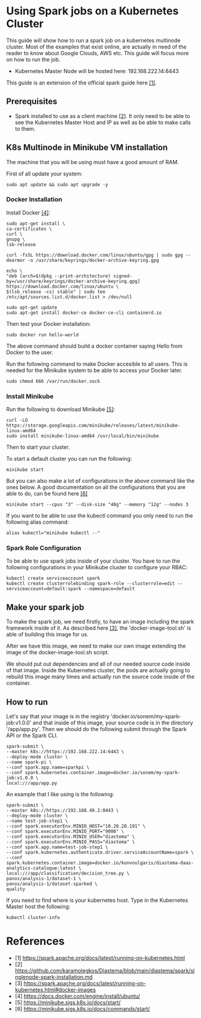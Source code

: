 # Using Spark jobs on a Kubernetes Cluster

This guide will show how to run a spark job on a kubernetes multinode cluster. Most of the examples that exist online, are actually in need of the reader to know about Google Clouds, AWS etc. This guide will focus more on how to run the job.
- Kubernetes Master Node will be hosted here: 192.168.222.14:6443

This guide is an extension of the official spark guide here [[1]](https://github.com/karamolegkos/Diastema/blob/main/diastema/spark-on-kubernetes/spark-on-kubernetes.md#references).

## Prerequisites
- Spark installed to use as a client machine [[2]](https://github.com/karamolegkos/Diastema/blob/main/diastema/spark-on-kubernetes/spark-on-kubernetes.md#references). It only need to be able to see the Kubernetes Master Host and IP as well as be able to make calls to them.

## K8s Multinode in Minikube VM installation
The machine that you will be using must have a good amount of RAM.

First of all update your system:
```
sudo apt update && sudo apt upgrade -y
```

### Docker Installation
Install Docker [[4]](https://github.com/karamolegkos/Diastema/blob/main/diastema/spark-on-kubernetes/spark-on-kubernetes.md#references):
```
sudo apt-get install \
ca-certificates \
curl \
gnupg \
lsb-release

curl -fsSL https://download.docker.com/linux/ubuntu/gpg | sudo gpg --dearmor -o /usr/share/keyrings/docker-archive-keyring.gpg

echo \
"deb [arch=$(dpkg --print-architecture) signed-by=/usr/share/keyrings/docker-archive-keyring.gpg] https://download.docker.com/linux/ubuntu \
$(lsb_release -cs) stable" | sudo tee /etc/apt/sources.list.d/docker.list > /dev/null

sudo apt-get update
sudo apt-get install docker-ce docker-ce-cli containerd.io
```
Then test your Docker installation:
```
sudo docker run hello-world
```
The above command should build a docker container saying Hello from Docker to the user.

Run the following command to make Docker accesible to all users. This is needed for the Minikube system to be able to access your Docker later.
```
sudo chmod 666 /var/run/docker.sock
```

### Install Minikube
Run the following to download Minikube [[5]](https://github.com/karamolegkos/Diastema/blob/main/diastema/spark-on-kubernetes/spark-on-kubernetes.md#references):
```
curl -LO https://storage.googleapis.com/minikube/releases/latest/minikube-linux-amd64
sudo install minikube-linux-amd64 /usr/local/bin/minikube
```
Then to start your cluster.

To start a default cluster you can run the following:
```
minikube start
```
But you can also make a lot of configurations in the above command like the ones below. A good documentation on all the configurations that you are able to do, can be found here [[6]](https://github.com/karamolegkos/Diastema/blob/main/diastema/spark-on-kubernetes/spark-on-kubernetes.md#references)
```
minikube start --cpus "3" --disk-size "48g" --memory "12g" --nodes 3
```
If you want to be able to use the kubectl command you only need to run the following alias command:
```
alias kubectl="minikube kubectl --"
```

### Spark Role Configuration
To be able to use spark jobs inside of your cluster. You have to run the following configurations in your Minikube cluster to configure your RBAC:
```
kubectl create serviceaccount spark
kubectl create clusterrolebinding spark-role --clusterrole=edit --serviceaccount=default:spark --namespace=default
```

## Make your spark job
To make the spark job, we need firstly, to have an image including the spark framework inside of it. As described here [[3]](https://github.com/karamolegkos/Diastema/blob/main/diastema/spark-on-kubernetes/spark-on-kubernetes.md#references), the 'docker-image-tool.sh' is able of building this image for us.

After we have this image, we need to make our own image extending the image of the docker-image-tool.sh script.

We should put out dependencies and all of our needed source code inside of that image. Inside the Kubernetes cluster, the pods are actually going to rebuild this image many times and actually run the source code inside of the container.

## How to run
Let's say that your image is in the registry 'docker.io/sonem/my-spark-job:v1.0.0' and that inside of this image, your source code is in the directory '/app/app.py'. Then we should do the following submit through the Spark API or the Spark CLI.
```
spark-submit \
--master k8s://https://192.168.222.14:6443 \
--deploy-mode cluster \
--name spark-pi \
--conf spark.app.name=sparkpi \
--conf spark.kubernetes.container.image=docker.io/sonem/my-spark-job:v1.0.0 \
local:///app/app.py
``` 
An example that I like using is the following:
```
spark-submit \
--master k8s://https://192.168.49.2:8443 \
--deploy-mode cluster \
--name test-job-step1 \
--conf spark.executorEnv.MINIO_HOST="10.20.20.191" \
--conf spark.executorEnv.MINIO_PORT="9000" \
--conf spark.executorEnv.MINIO_USER="diastema" \
--conf spark.executorEnv.MINIO_PASS="diastema" \
--conf spark.app.name=test-job-step1 \
--conf spark.kubernetes.authenticate.driver.serviceAccountName=spark \
--conf spark.kubernetes.container.image=docker.io/konvoulgaris/diastema-daas-analytics-catalogue:latest \
local:///app/classification/decision_tree.py \
panos/analysis-1/dataset-1 \
panos/analysis-1/dataset-sparked \
quality
```

If you need to find where is your kubernetes host. Type in the Kubernetes Master host the following:
```
kubectl cluster-info
```

# References
- [1] https://spark.apache.org/docs/latest/running-on-kubernetes.html
- [2] https://github.com/karamolegkos/Diastema/blob/main/diastema/spark/singlenode-spark-installation.md
- [3] https://spark.apache.org/docs/latest/running-on-kubernetes.html#docker-images
- [4] https://docs.docker.com/engine/install/ubuntu/
- [5] https://minikube.sigs.k8s.io/docs/start/
- [6] https://minikube.sigs.k8s.io/docs/commands/start/
